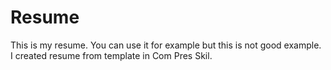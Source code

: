 # Resume

This is my resume. You can use it for example but this is not good example. I created resume from template in Com Pres Skil.
